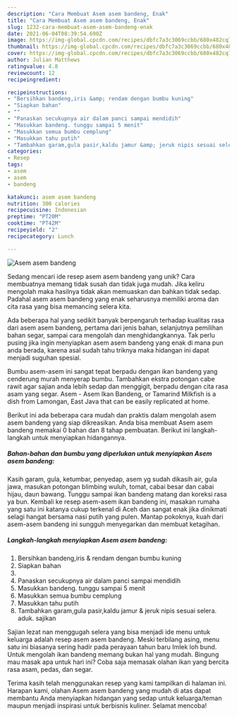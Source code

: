 ```yaml
---
description: "Cara Membuat Asem asem bandeng, Enak"
title: "Cara Membuat Asem asem bandeng, Enak"
slug: 1232-cara-membuat-asem-asem-bandeng-enak
date: 2021-06-04T08:39:54.690Z
image: https://img-global.cpcdn.com/recipes/dbfc7a3c3069ccbb/680x482cq70/asem-asem-bandeng-foto-resep-utama.jpg
thumbnail: https://img-global.cpcdn.com/recipes/dbfc7a3c3069ccbb/680x482cq70/asem-asem-bandeng-foto-resep-utama.jpg
cover: https://img-global.cpcdn.com/recipes/dbfc7a3c3069ccbb/680x482cq70/asem-asem-bandeng-foto-resep-utama.jpg
author: Julian Matthews
ratingvalue: 4.8
reviewcount: 12
recipeingredient:

recipeinstructions:
- "Bersihkan bandeng,iris &amp; rendam dengan bumbu kuning"
- "Siapkan bahan"
- ""
- "Panaskan secukupnya air dalam panci sampai mendidih"
- "Masukkan bandeng. tunggu sampai 5 menit"
- "Masukkan semua bumbu cemplung"
- "Masukkan tahu putih"
- "Tambahkan garam,gula pasir,kaldu jamur &amp; jeruk nipis sesuai selera. aduk. sajikan"
categories:
- Resep
tags:
- asem
- asem
- bandeng

katakunci: asem asem bandeng 
nutrition: 300 calories
recipecuisine: Indonesian
preptime: "PT20M"
cooktime: "PT42M"
recipeyield: "2"
recipecategory: Lunch

---
```



![Asem asem bandeng](https://img-global.cpcdn.com/recipes/dbfc7a3c3069ccbb/680x482cq70/asem-asem-bandeng-foto-resep-utama.jpg)

Sedang mencari ide resep asem asem bandeng yang unik? Cara membuatnya memang tidak susah dan tidak juga mudah. Jika keliru mengolah maka hasilnya tidak akan memuaskan dan bahkan tidak sedap. Padahal asem asem bandeng yang enak seharusnya memiliki aroma dan cita rasa yang bisa memancing selera kita.

Ada beberapa hal yang sedikit banyak berpengaruh terhadap kualitas rasa dari asem asem bandeng, pertama dari jenis bahan, selanjutnya pemilihan bahan segar, sampai cara mengolah dan menghidangkannya. Tak perlu pusing jika ingin menyiapkan asem asem bandeng yang enak di mana pun anda berada, karena asal sudah tahu triknya maka hidangan ini dapat menjadi suguhan spesial.

Bumbu asem-asem ini sangat tepat berpadu dengan ikan bandeng yang cenderung murah menyerap bumbu. Tambahkan ekstra potongan cabe rawit agar sajian anda lebih sedap dan menggigit, berpadu dengan cita rasa asam yang segar. Asem - Asem Ikan Bandeng, or Tamarind Milkfish is a dish from Lamongan, East Java that can be easily replicated at home.


Berikut ini ada beberapa cara mudah dan praktis dalam mengolah asem asem bandeng yang siap dikreasikan. Anda bisa membuat Asem asem bandeng memakai 0 bahan dan 8 tahap pembuatan. Berikut ini langkah-langkah untuk menyiapkan hidangannya.

<!--inarticleads1-->

##### Bahan-bahan dan bumbu yang diperlukan untuk menyiapkan Asem asem bandeng:



Kasih garam, gula, ketumbar, penyedap, asem yg sudah dikasih air, gula jawa, masukan potongan blimbing wuluh, tomat, cabai besar dan cabai hijau, daun bawang. Tunggu sampai ikan bandeng matang dan koreksi rasa ya bun. Kembali ke resep asem-asem ikan bandeng ini, masakan rumaha yang satu ini katanya cukup terkenal di Aceh dan sangat enak jika dinikmati selagi hangat bersama nasi putih yang pulen. Mantap pokoknya, kuah dari asem-asem bandeng ini sungguh menyegarkan dan membuat ketagihan. 

<!--inarticleads2-->

##### Langkah-langkah menyiapkan Asem asem bandeng:

1. Bersihkan bandeng,iris &amp; rendam dengan bumbu kuning
1. Siapkan bahan
1. 
1. Panaskan secukupnya air dalam panci sampai mendidih
1. Masukkan bandeng. tunggu sampai 5 menit
1. Masukkan semua bumbu cemplung
1. Masukkan tahu putih
1. Tambahkan garam,gula pasir,kaldu jamur &amp; jeruk nipis sesuai selera. aduk. sajikan


Sajian lezat nan menggugah selera yang bisa menjadi ide menu untuk keluarga adalah resep asem asem bandeng. Meski terbilang asing, menu satu ini biasanya sering hadir pada perayaan tahun baru Imlek loh bund. Untuk mengolah ikan bandeng memang bukan hal yang mudah. Bingung mau masak apa untuk hari ini? Coba saja memasak olahan ikan yang bercita rasa asam, pedas, dan segar. 

Terima kasih telah menggunakan resep yang kami tampilkan di halaman ini. Harapan kami, olahan Asem asem bandeng yang mudah di atas dapat membantu Anda menyiapkan hidangan yang sedap untuk keluarga/teman maupun menjadi inspirasi untuk berbisnis kuliner. Selamat mencoba!
